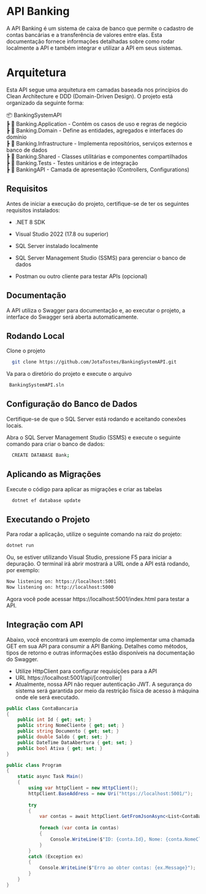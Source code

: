 
# API Banking

A API Banking é um sistema de caixa de banco que permite o cadastro de contas bancárias e a transferência de valores entre elas. Esta documentação fornece informações detalhadas sobre como rodar localmente a API e também integrar e utilizar a API em seus sistemas.

# Arquitetura
Esta API segue uma arquitetura em camadas baseada nos princípios do Clean Architecture e DDD (Domain-Driven Design).
O projeto está organizado da seguinte forma:

📦 BankingSystemAPI  
 ┣ 📂 Banking.Application        - Contém os casos de uso e regras de negócio  
 ┣ 📂 Banking.Domain             - Define as entidades, agregados e interfaces do domínio  
 ┣ 📂 Banking.Infrastructure     - Implementa repositórios, serviços externos e banco de dados  
 ┣ 📂 Banking.Shared             - Classes utilitárias e componentes compartilhados  
 ┣ 📂 Banking.Tests              - Testes unitários e de integração  
 ┣ 📂 BankingAPI                 - Camada de apresentação (Controllers, Configurations)  

## Requisitos
Antes de iniciar a execução do projeto, certifique-se de ter os seguintes requisitos instalados:

- .NET 8 SDK

- Visual Studio 2022 (17.8 ou superior)

- SQL Server instalado localmente

- SQL Server Management Studio (SSMS) para gerenciar o banco de dados

- Postman ou outro cliente para testar APIs (opcional)
## Documentação
A API utiliza o Swagger para documentação e, ao executar o projeto, a interface do Swagger será aberta automaticamente.


## Rodando Local

Clone o projeto

```bash
  git clone https://github.com/JotaTostes/BankingSystemAPI.git
```

Va para o diretório do projeto e execute o arquivo

```bash
 BankingSystemAPI.sln
```




## Configuração do Banco de Dados
Certifique-se de que o SQL Server está rodando e aceitando conexões locais.

Abra o SQL Server Management Studio (SSMS) e execute o seguinte comando para criar o banco de dados:
```bash
  CREATE DATABASE Bank;
```

## Aplicando as Migrações
Execute o código para aplicar as migrações e criar as tabelas
```bash
  dotnet ef database update
```
## Executando o Projeto
Para rodar a aplicação, utilize o seguinte comando na raiz do projeto:
```bash
dotnet run
```
Ou, se estiver utilizando Visual Studio, pressione F5 para iniciar a depuração.
O terminal irá abrir mostrará a URL onde a API está rodando, por exemplo:
```bash
Now listening on: https://localhost:5001
Now listening on: http://localhost:5000
```
Agora você pode acessar https://localhost:5001/index.html para testar a API.
## Integração com API
Abaixo, você encontrará um exemplo de como implementar uma chamada GET em sua API para consumir a API Banking. Detalhes como métodos, tipos de retorno e outras informações estão disponíveis na documentação do Swagger.

- Utilize HttpClient para configurar requisições para a API 
- URL https://localhost:5001/api/[controller]
- Atualmente, nossa API não requer autenticação JWT. A segurança do sistema será garantida por meio da restrição física de acesso à máquina onde ele será executado.

```c#
public class ContaBancaria
{
    public int Id { get; set; }
    public string NomeCliente { get; set; }
    public string Documento { get; set; }
    public double Saldo { get; set; }
    public DateTime DataAbertura { get; set; }
    public bool Ativa { get; set; }
}

public class Program
{
    static async Task Main()
    {
        using var httpClient = new HttpClient();
        httpClient.BaseAddress = new Uri("https://localhost:5001/");
        
        try
        {
            var contas = await httpClient.GetFromJsonAsync<List<ContaBancaria>>("api/ContaBancaria");
            
            foreach (var conta in contas)
            {
                Console.WriteLine($"ID: {conta.Id}, Nome: {conta.NomeCliente}, Saldo: {conta.Saldo:C}");
            }
        }
        catch (Exception ex)
        {
            Console.WriteLine($"Erro ao obter contas: {ex.Message}");
        }
    }
}
```
